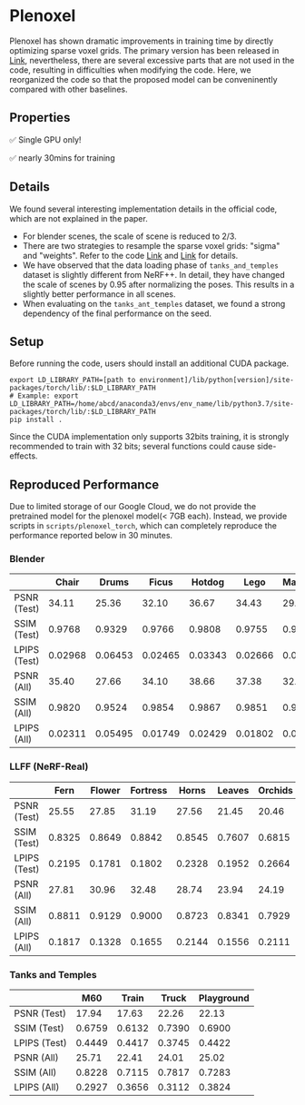# Plenoxel

Plenoxel has shown dramatic improvements in training time by directly optimizing sparse voxel grids. The primary version has been released in [Link](https://github.com/sxyu/svox2), nevertheless, there are several excessive parts that are not used in the code, resulting in difficulties when modifying the code. Here, we reorganized the code so that the proposed model can be conveninently compared with other baselines. 

## Properties

:white_check_mark: Single GPU only!

:white_check_mark: nearly 30mins for training

## Details
We found several interesting implementation details in the official code, which are not explained in the paper. 
- For blender scenes, the scale of scene is reduced to 2/3. 
- There are two strategies to resample the sparse voxel grids: "sigma" and "weights". Refer to the code [Link](https://github.com/POSTECH-CVLab/NeRF-Factory/blob/c57a275af98e75b716e7f32a32b12b68a26b6d50/model/plenoxel_torch/sparse_grid.py#L991) and [Link](https://github.com/POSTECH-CVLab/NeRF-Factory/blob/c57a275af98e75b716e7f32a32b12b68a26b6d50/model/plenoxel_torch/sparse_grid.py#L1026) for details. 
- We have observed that the data loading phase of `tanks_and_temples` dataset is slightly different from NeRF++. In detail, they have changed the scale of scenes by 0.95 after normalizing the poses. This results in a slightly better performance in all scenes. 
- When evaluating on the `tanks_ant_temples` dataset, we found a strong dependency of the final performance on the seed. 

## Setup
Before running the code, users should install an additional CUDA package.
```
export LD_LIBRARY_PATH=[path to environment]/lib/python[version]/site-packages/torch/lib/:$LD_LIBRARY_PATH
# Example: export LD_LIBRARY_PATH=/home/abcd/anaconda3/envs/env_name/lib/python3.7/site-packages/torch/lib/:$LD_LIBRARY_PATH
pip install .
```
Since the CUDA implementation only supports 32bits training, it is strongly recommended to train with 32 bits; several functions could cause side-effects. 

## Reproduced Performance

Due to limited storage of our Google Cloud, we do not provide the pretrained model for the plenoxel model(< 7GB each). 
Instead, we provide scripts in `scripts/plenoxel_torch`, which can completely reproduce the performance reported below in 30 minutes.

### Blender 

| | Chair | Drums | Ficus | Hotdog | Lego | Materials | Mic | Ship |
|--- |---|---|---|---|---|---|---|---|
| PSNR (Test) | 34.11 | 25.36 | 32.10 | 36.67 | 34.43 | 29.18 | 33.32 | 29.70 |
| SSIM (Test) | 0.9768 | 0.9329 | 0.9766 | 0.9808 | 0.9755 | 0.9494 | 0.9849 | 0.8891 |
| LPIPS (Test) | 0.02968 | 0.06453 | 0.02465 | 0.03343 | 0.02666 | 0.05490 | 0.01363 | 0.1339 |
| PSNR (All) | 35.40 | 27.66 | 34.10 | 38.66 | 37.38 | 32.76 | 34.74 | 32.47 |
| SSIM (All) | 0.9820 | 0.9524 | 0.9854 | 0.9867 | 0.9851 | 0.9737 | 0.9886 | 0.9232 |
| LPIPS (All) | 0.02311 | 0.05495 | 0.01749 | 0.02429 | 0.01802 | 0.03649 | 0.010930 | 0.1077 |


### LLFF (NeRF-Real) 

| | Fern | Flower | Fortress | Horns | Leaves | Orchids | Room | Trex |
|--- |---|---|---|---|---|---|---|---|
| PSNR (Test) | 25.55 | 27.85 | 31.19 | 27.56 | 21.45 | 20.46 | 30.54 | 26.41 |
| SSIM (Test) | 0.8325 | 0.8649 | 0.8842 | 0.8545 | 0.7607 | 0.6815 | 0.9409 | 0.8885 |
| LPIPS (Test) | 0.2195 | 0.1781 | 0.1802 | 0.2328 | 0.1952 | 0.2664 | 0.1860 | 0.2382 |
| PSNR (All) | 27.81 | 30.96 | 32.48 | 28.74 | 23.94 | 24.19 | 33.82 | 28.65 |
| SSIM (All) | 0.8811 | 0.9129 | 0.9000 | 0.8723 | 0.8341 | 0.7929 | 0.9574 | 0.9222 |
| LPIPS (All) | 0.1817 | 0.1328 | 0.1655 | 0.2144 | 0.1556 | 0.2111 | 0.1628 | 0.1900 |


### Tanks and Temples

| | M60 | Train | Truck | Playground | 
|--- |---|---|---|---|
| PSNR (Test) | 17.94 | 17.63 | 22.26 | 22.13 |
| SSIM (Test) | 0.6759 | 0.6132 | 0.7390 | 0.6900 | 
| LPIPS (Test) | 0.4449 | 0.4417 | 0.3745 | 0.4422 | 
| PSNR (All) | 25.71 | 22.41 | 24.01 | 25.02 |
| SSIM (All) | 0.8228 | 0.7115 | 0.7817 | 0.7283 |
| LPIPS (All) | 0.2927 | 0.3656 | 0.3112 | 0.3824 | 
